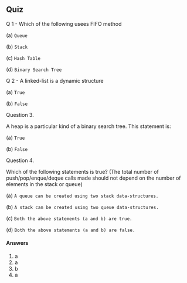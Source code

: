 ## Quiz 

Q 1 - Which of the following usees FIFO method

(a)  `Queue`

(b)  `Stack`

(c)  `Hash Table`

(d)  `Binary Search Tree`


Q 2 - A linked-list is a dynamic structure

(a)  `True`

(b)  `False`

Question 3.

A heap is a particular kind of a binary search tree. This statement is:

(a) `True`

(b) `False`


Question 4.

Which of the following statements is true? (The total number of push/pop/enque/deque calls made should not depend on the number of elements in the stack or queue)

(a) `A queue can be created using two stack data-structures.`

(b) `A stack can be created using two queue data-structures.` 

(c) `Both the above statements (a and b) are true.`

(d) `Both the above statements (a and b) are false.`




#### Answers 
1. a
2. a
3. b
4. a
